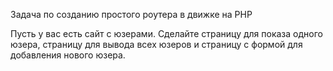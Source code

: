 Задача по созданию простого роутера в движке на PHP

Пусть у вас есть сайт с юзерами. Сделайте страницу для показа одного юзера, страницу для вывода всех юзеров и страницу с формой для добавления нового юзера.